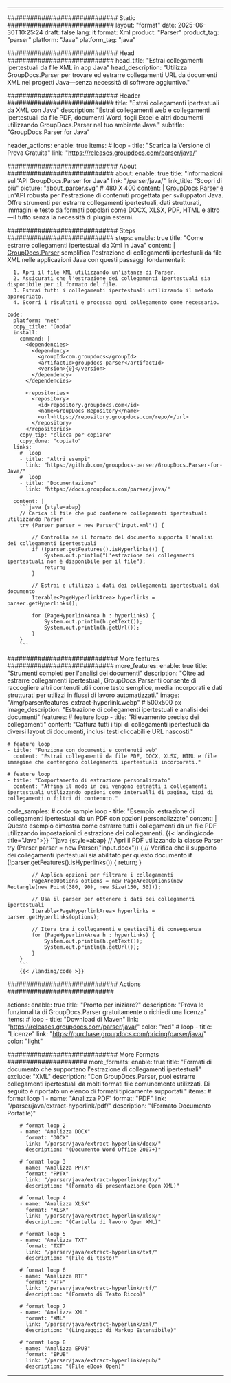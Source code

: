 


---
############################# Static ############################
layout: "format"
date:  2025-06-30T10:25:24
draft: false
lang: it
format: Xml
product: "Parser"
product_tag: "parser"
platform: "Java"
platform_tag: "java"

############################# Head ############################
head_title: "Estrai collegamenti ipertestuali da file XML in app Java"
head_description: "Utilizza GroupDocs.Parser per trovare ed estrarre collegamenti URL da documenti XML nei progetti Java—senza necessità di software aggiuntivo."

############################# Header ############################
title: "Estrai collegamenti ipertestuali da XML con Java" 
description: "Estrai collegamenti web e collegamenti ipertestuali da file PDF, documenti Word, fogli Excel e altri documenti utilizzando GroupDocs.Parser nel tuo ambiente Java."
subtitle: "GroupDocs.Parser for Java" 

header_actions:
  enable: true
  items:
    #  loop
    - title: "Scarica la Versione di Prova Gratuita"
      link: "https://releases.groupdocs.com/parser/java/"
      
############################# About ############################
about:
    enable: true
    title: "Informazioni sull'API GroupDocs.Parser for Java"
    link: "/parser/java/"
    link_title: "Scopri di più"
    picture: "about_parser.svg" # 480 X 400
    content: |
       [GroupDocs.Parser](/parser/java/) è un'API robusta per l'estrazione di contenuti progettata per sviluppatori Java. Offre strumenti per estrarre collegamenti ipertestuali, dati strutturati, immagini e testo da formati popolari come DOCX, XLSX, PDF, HTML e altro—il tutto senza la necessità di plugin esterni.

############################# Steps ############################
steps:
    enable: true
    title: "Come estrarre collegamenti ipertestuali da Xml in Java"
    content: |
      [GroupDocs.Parser](/parser/java/) semplifica l'estrazione di collegamenti ipertestuali da file XML nelle applicazioni Java con questi passaggi fondamentali:
      
      1. Apri il file XML utilizzando un'istanza di Parser.
      2. Assicurati che l'estrazione dei collegamenti ipertestuali sia disponibile per il formato del file.
      3. Estrai tutti i collegamenti ipertestuali utilizzando il metodo appropriato.
      4. Scorri i risultati e processa ogni collegamento come necessario.
   
    code:
      platform: "net"
      copy_title: "Copia"
      install:
        command: |
          <dependencies>
            <dependency>
              <groupId>com.groupdocs</groupId>
              <artifactId>groupdocs-parser</artifactId>
              <version>{0}</version>
            </dependency>
          </dependencies>

          <repositories>
            <repository>
              <id>repository.groupdocs.com</id>
              <name>GroupDocs Repository</name>
              <url>https://repository.groupdocs.com/repo/</url>
            </repository>
          </repositories>
        copy_tip: "clicca per copiare"
        copy_done: "copiato"
      links:
        #  loop
        - title: "Altri esempi"
          link: "https://github.com/groupdocs-parser/GroupDocs.Parser-for-Java/"
        #  loop
        - title: "Documentazione"
          link: "https://docs.groupdocs.com/parser/java/"
          
      content: |
        ```java {style=abap}
        // Carica il file che può contenere collegamenti ipertestuali utilizzando Parser
        try (Parser parser = new Parser("input.xml")) {

            // Controlla se il formato del documento supporta l'analisi dei collegamenti ipertestuali
            if (!parser.getFeatures().isHyperlinks()) {
                System.out.println("L'estrazione dei collegamenti ipertestuali non è disponibile per il file");
                return;
            }

            // Estrai e utilizza i dati dei collegamenti ipertestuali dal documento
            Iterable<PageHyperlinkArea> hyperlinks = parser.getHyperlinks();

            for (PageHyperlinkArea h : hyperlinks) {
                System.out.println(h.getText());
                System.out.println(h.getUrl());
            }
        }
        ```            

############################# More features ############################
more_features:
  enable: true
  title: "Strumenti completi per l'analisi dei documenti"
  description: "Oltre ad estrarre collegamenti ipertestuali, GroupDocs.Parser ti consente di raccogliere altri contenuti utili come testo semplice, media incorporati e dati strutturati per utilizzi in flussi di lavoro automatizzati."
  image: "/img/parser/features_extract-hyperlink.webp" # 500x500 px
  image_description: "Estrazione di collegamenti ipertestuali e analisi dei documenti"
  features:
    # feature loop
    - title: "Rilevamento preciso dei collegamenti"
      content: "Cattura tutti i tipi di collegamenti ipertestuali da diversi layout di documenti, inclusi testi cliccabili e URL nascosti."

    # feature loop
    - title: "Funziona con documenti e contenuti web"
      content: "Estrai collegamenti da file PDF, DOCX, XLSX, HTML e file immagine che contengono collegamenti ipertestuali incorporati."

    # feature loop
    - title: "Comportamento di estrazione personalizzato"
      content: "Affina il modo in cui vengono estratti i collegamenti ipertestuali utilizzando opzioni come intervalli di pagina, tipi di collegamenti o filtri di contenuto."
      
  code_samples:
    # code sample loop
    - title: "Esempio: estrazione di collegamenti ipertestuali da un PDF con opzioni personalizzate"
      content: |
        Questo esempio dimostra come estrarre tutti i collegamenti da un file PDF utilizzando impostazioni di estrazione dei collegamenti.
        {{< landing/code title="Java">}}
        ```java {style=abap}
        //  Apri il PDF utilizzando la classe Parser
        try (Parser parser = new Parser("input.docx"))
        {
            // Verifica che il supporto dei collegamenti ipertestuali sia abilitato per questo documento
            if (!parser.getFeatures().isHyperlinks()) {
                return;
            }

            // Applica opzioni per filtrare i collegamenti
            PageAreaOptions options = new PageAreaOptions(new Rectangle(new Point(380, 90), new Size(150, 50)));

            // Usa il parser per ottenere i dati dei collegamenti ipertestuali
            Iterable<PageHyperlinkArea> hyperlinks = parser.getHyperlinks(options);

            // Itera tra i collegamenti e gestiscili di conseguenza
            for (PageHyperlinkArea h : hyperlinks) {
                System.out.println(h.getText());
                System.out.println(h.getUrl());
            }
        }
        ```
        {{< /landing/code >}}


############################# Actions ############################

actions:
  enable: true
  title: "Pronto per iniziare?"
  description: "Prova le funzionalità di GroupDocs.Parser gratuitamente o richiedi una licenza"
  items:
    #  loop
    - title: "Download di Maven"
      link: "https://releases.groupdocs.com/parser/java/"
      color: "red"
        #  loop
    - title: "Licenze"
      link: "https://purchase.groupdocs.com/pricing/parser/java/"
      color: "light"


############################# More Formats #####################
more_formats:
    enable: true
    title: "Formati di documento che supportano l'estrazione di collegamenti ipertestuali"
    exclude: "XML"
    description: "Con GroupDocs.Parser, puoi estrarre collegamenti ipertestuali da molti formati file comunemente utilizzati. Di seguito è riportato un elenco di formati tipicamente supportati."
    items: 
        # format loop 1
        - name: "Analizza PDF"
          format: "PDF"
          link: "/parser/java/extract-hyperlink/pdf/"
          description: "(Formato Documento Portatile)"
          
        # format loop 2
        - name: "Analizza DOCX"
          format: "DOCX"
          link: "/parser/java/extract-hyperlink/docx/"
          description: "(Documento Word Office 2007+)"
          
        # format loop 3
        - name: "Analizza PPTX"
          format: "PPTX"
          link: "/parser/java/extract-hyperlink/pptx/"
          description: "(Formato di presentazione Open XML)"
          
        # format loop 4
        - name: "Analizza XLSX"
          format: "XLSX"
          link: "/parser/java/extract-hyperlink/xlsx/"
          description: "(Cartella di lavoro Open XML)"
          
        # format loop 5
        - name: "Analizza TXT"
          format: "TXT"
          link: "/parser/java/extract-hyperlink/txt/"
          description: "(File di testo)"
          
        # format loop 6
        - name: "Analizza RTF"
          format: "RTF"
          link: "/parser/java/extract-hyperlink/rtf/"
          description: "(Formato di Testo Ricco)"
          
        # format loop 7
        - name: "Analizza XML"
          format: "XML"
          link: "/parser/java/extract-hyperlink/xml/"
          description: "(Linguaggio di Markup Estensibile)"
          
        # format loop 8
        - name: "Analizza EPUB"
          format: "EPUB"
          link: "/parser/java/extract-hyperlink/epub/"
          description: "(File eBook Open)"
         
          

---